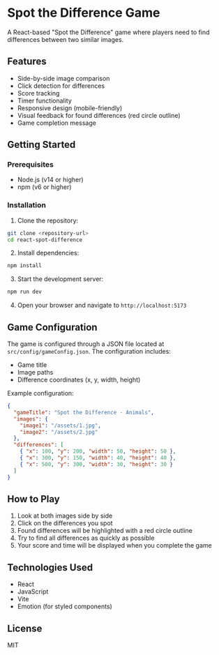 # Spot the Difference Game

A React-based "Spot the Difference" game where players need to find differences between two similar images.

## Features

- Side-by-side image comparison
- Click detection for differences
- Score tracking
- Timer functionality
- Responsive design (mobile-friendly)
- Visual feedback for found differences (red circle outline)
- Game completion message

## Getting Started

### Prerequisites

- Node.js (v14 or higher)
- npm (v6 or higher)

### Installation

1. Clone the repository:
```bash
git clone <repository-url>
cd react-spot-difference
```

2. Install dependencies:
```bash
npm install
```

3. Start the development server:
```bash
npm run dev
```

4. Open your browser and navigate to `http://localhost:5173`

## Game Configuration

The game is configured through a JSON file located at `src/config/gameConfig.json`. The configuration includes:

- Game title
- Image paths
- Difference coordinates (x, y, width, height)

Example configuration:
```json
{
  "gameTitle": "Spot the Difference - Animals",
  "images": {
    "image1": "/assets/1.jpg",
    "image2": "/assets/2.jpg"
  },
  "differences": [
    { "x": 100, "y": 200, "width": 50, "height": 50 },
    { "x": 300, "y": 150, "width": 40, "height": 40 },
    { "x": 500, "y": 300, "width": 30, "height": 30 }
  ]
}
```

## How to Play

1. Look at both images side by side
2. Click on the differences you spot
3. Found differences will be highlighted with a red circle outline
4. Try to find all differences as quickly as possible
5. Your score and time will be displayed when you complete the game

## Technologies Used

- React
- JavaScript
- Vite
- Emotion (for styled components)

## License

MIT
